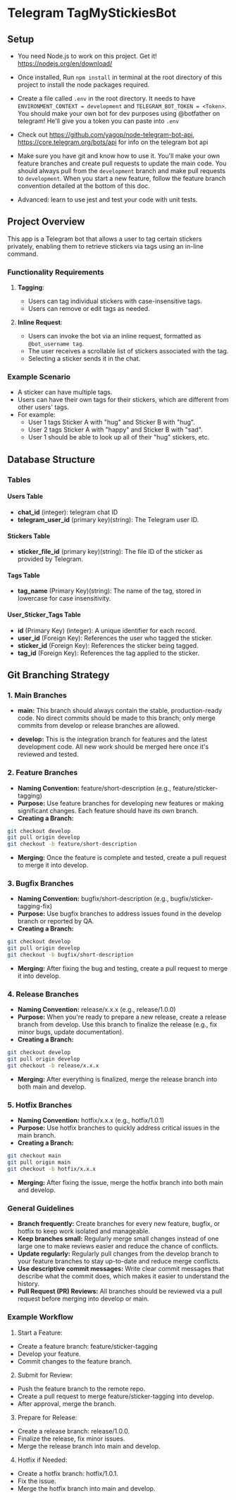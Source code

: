 # Telegram TagMyStickiesBot

## Setup

- You need Node.js to work on this project. Get it! https://nodejs.org/en/download/

- Once installed, Run `npm install` in terminal at the root directory of this project to install the node packages required.

- Create a file called `.env` in the root directory. It needs to have `ENVIRONMENT_CONTEXT = development` and
  `TELEGRAM_BOT_TOKEN = <Token>`. You should make your own bot for dev purposes using @botfather on telegram! He'll give you a token you can paste into `.env`

- Check out https://github.com/yagop/node-telegram-bot-api, https://core.telegram.org/bots/api for info on the telegram bot api

- Make sure you have git and know how to use it. You'll make your own feature branches and create pull requests to update the main code. You should always pull from the `development` branch and make pull requests to `development`. When you start a new feature, follow the feature branch convention detailed at the bottom of this doc.

- Advanced: learn to use jest and test your code with unit tests.

## Project Overview

This app is a Telegram bot that allows a user to tag certain stickers privately, enabling them to retrieve stickers via tags using an in-line command.

### Functionality Requirements

1. **Tagging**:

   - Users can tag individual stickers with case-insensitive tags.
   - Users can remove or edit tags as needed.

2. **Inline Request**:
   - Users can invoke the bot via an inline request, formatted as `@bot_username tag`.
   - The user receives a scrollable list of stickers associated with the tag.
   - Selecting a sticker sends it in the chat.

### Example Scenario

- A sticker can have multiple tags.
- Users can have their own tags for their stickers, which are different from other users' tags.
- For example:
  - User 1 tags Sticker A with "hug" and Sticker B with "hug".
  - User 2 tags Sticker A with "happy" and Sticker B with "sad".
  - User 1 should be able to look up all of their "hug" stickers, etc.

## Database Structure

### Tables

#### Users Table

- **chat_id** (integer): telegram chat ID
- **telegram_user_id** (primary key)(string): The Telegram user ID.

#### Stickers Table

- **sticker_file_id** (primary key)(string): The file ID of the sticker as provided by Telegram.

#### Tags Table

- **tag_name** (Primary Key)(string): The name of the tag, stored in lowercase for case insensitivity.

#### User_Sticker_Tags Table

- **id** (Primary Key) (integer): A unique identifier for each record.
- **user_id** (Foreign Key): References the user who tagged the sticker.
- **sticker_id** (Foreign Key): References the sticker being tagged.
- **tag_id** (Foreign Key): References the tag applied to the sticker.

## Git Branching Strategy

### 1. Main Branches

- **main:** This branch should always contain the stable, production-ready code. No direct commits should be made to this branch; only merge commits from develop or release branches are allowed.

- **develop:** This is the integration branch for features and the latest development code. All new work should be merged here once it's reviewed and tested.

### 2. Feature Branches

- **Naming Convention:** feature/short-description (e.g., feature/sticker-tagging)
- **Purpose:** Use feature branches for developing new features or making significant changes. Each feature should have its own branch.
- **Creating a Branch:**

```bash
git checkout develop
git pull origin develop
git checkout -b feature/short-description
```

- **Merging:** Once the feature is complete and tested, create a pull request to merge it into develop.

### 3. Bugfix Branches

- **Naming Convention:** bugfix/short-description (e.g., bugfix/sticker-tagging-fix)
- **Purpose:** Use bugfix branches to address issues found in the develop branch or reported by QA.
- **Creating a Branch:**

```bash
git checkout develop
git pull origin develop
git checkout -b bugfix/short-description
```

- **Merging:** After fixing the bug and testing, create a pull request to merge it into develop.

### 4. Release Branches

- **Naming Convention:** release/x.x.x (e.g., release/1.0.0)
- **Purpose:** When you're ready to prepare a new release, create a release branch from develop. Use this branch to finalize the release (e.g., fix minor bugs, update documentation).
- **Creating a Branch:**

```bash
git checkout develop
git pull origin develop
git checkout -b release/x.x.x
```

- **Merging:** After everything is finalized, merge the release branch into both main and develop.

### 5. Hotfix Branches

- **Naming Convention:** hotfix/x.x.x (e.g., hotfix/1.0.1)
- **Purpose:** Use hotfix branches to quickly address critical issues in the main branch.
- **Creating a Branch:**

```bash
git checkout main
git pull origin main
git checkout -b hotfix/x.x.x
```

- **Merging:** After fixing the issue, merge the hotfix branch into both main and develop.

### General Guidelines

- **Branch frequently:** Create branches for every new feature, bugfix, or hotfix to keep work isolated and manageable.
- **Keep branches small:** Regularly merge small changes instead of one large one to make reviews easier and reduce the chance of conflicts.
- **Update regularly:** Regularly pull changes from the develop branch to your feature branches to stay up-to-date and reduce merge conflicts.
- **Use descriptive commit messages:** Write clear commit messages that describe what the commit does, which makes it easier to understand the history.
- **Pull Request (PR) Reviews:** All branches should be reviewed via a pull request before merging into develop or main.

### Example Workflow

1. Start a Feature:

- Create a feature branch: feature/sticker-tagging
- Develop your feature.
- Commit changes to the feature branch.

2. Submit for Review:

- Push the feature branch to the remote repo.
- Create a pull request to merge feature/sticker-tagging into develop.
- After approval, merge the branch.

3. Prepare for Release:

- Create a release branch: release/1.0.0.
- Finalize the release, fix minor issues.
- Merge the release branch into main and develop.

4. Hotfix if Needed:

- Create a hotfix branch: hotfix/1.0.1.
- Fix the issue.
- Merge the hotfix branch into main and develop.

